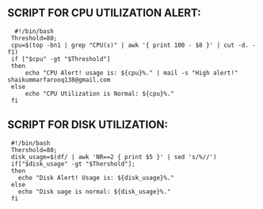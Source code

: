 SCRIPT FOR CPU UTILIZATION ALERT:
---------------------------------
      #!/bin/bash
     Threshold=80;
     cpu=$(top -bn1 | grep "CPU(s)" | awk '{ print 100 - $8 }' | cut -d. -f1)
     if ["$cpu" -gt "$Threshold"]
     then 
         echo "CPU Alert! usage is: ${cpu}%." | mail -s "High alert!" shaikummarfarooq138@gmail.com
     else
         echo "CPU Utilization is Normal: ${cpu}%."
     fi


SCRIPT FOR DISK UTILIZATION:
----------------------------

     #!/bin/bash
     Thershold=80;
     disk_usage=$(df/ | awk 'NR==2 { print $5 }' | sed 's/%//')
     if["$disk_usage" -gt "$Thershold"];
     then
       echo "Disk Alert! Usage is: ${disk_usage}%."
     else
       echo "Disk uage is normal: ${disk_usage}%."
     fi



